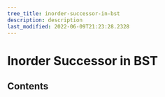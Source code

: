 ```yaml
---
tree_title: inorder-successor-in-bst
description: description
last_modified: 2022-06-09T21:23:28.2328
---
```


# Inorder Successor in BST

## Contents
